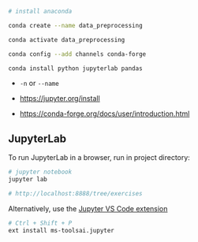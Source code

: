 ```bash
# install anaconda 

conda create --name data_preprocessing

conda activate data_preprocessing

conda config --add channels conda-forge

conda install python jupyterlab pandas
```

- `-n` or `--name`

- https://jupyter.org/install
- https://conda-forge.org/docs/user/introduction.html

## JupyterLab

To run JupyterLab in a browser, run in project directory:

```bash
# jupyter notebook
jupyter lab

# http://localhost:8888/tree/exercises
```

Alternatively, use the [Jupyter VS Code extension](https://marketplace.visualstudio.com/items?itemName=ms-toolsai.jupyter)

```bash
# Ctrl + Shift + P
ext install ms-toolsai.jupyter
```